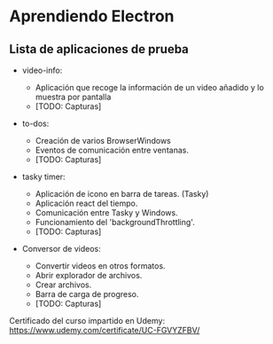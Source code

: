 # Aprendiendo Electron

## Lista de aplicaciones de prueba

* video-info:
    * Aplicación que recoge la información de un video añadido y lo muestra por pantalla
    * [TODO: Capturas]

* to-dos:
    * Creación de varios BrowserWindows
    * Eventos de comunicación entre ventanas.
    * [TODO: Capturas]

* tasky timer:
    * Aplicación de icono en barra de tareas. (Tasky)
    * Aplicación react del tiempo.
    * Comunicación entre Tasky y Windows.
    * Funcionamiento del 'backgroundThrottling'.
    * [TODO: Capturas]

* Conversor de videos:
    * Convertir videos en otros formatos.
    * Abrir explorador de archivos.
    * Crear archivos.
    * Barra de carga de progreso.
    * [TODO: Capturas]


Certificado del curso impartido en Udemy: https://www.udemy.com/certificate/UC-FGVYZFBV/